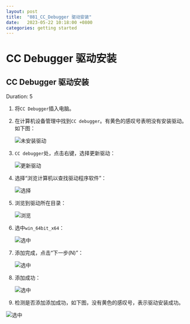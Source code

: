 ```yaml
---
layout: post
title:  "081_CC_Debugger 驱动安装"
date:   2023-05-22 10:18:00 +0800
categories: getting started
---
```


# CC Debugger 驱动安装
<!-- ------------------------ -->
## CC Debugger 驱动安装
Duration: 5

1. 将`CC Debugger`插入电脑。
   
2. 在计算机设备管理中找到`CC debugger`。有黄色的感叹号表明没有安装驱动。如下图：

    ![未安装驱动](/assets/Keil/18.jpg)

3. `CC debugger`处，点击右键，选择更新驱动：
   
   ![更新驱动](/assets/Keil/19.png)

4. 选择“浏览计算机以查找驱动程序软件”：

   ![选择](/assets/Keil/20.png)

5. 浏览到驱动所在目录：

   ![浏览](/assets/Keil/21.png)

6. 选中`win_64bit_x64`：

   ![选中](/assets/Keil/22.png)

7. 添加完成，点击“下一步(N)”：

   ![选中](/assets/Keil/23.png)

8. 添加成功：

   ![选中](/assets/Keil/24.png)

9.  检测是否添加添加成功，如下图，没有黄色的感叹号，表示驱动安装成功。

   ![选中](/assets/Keil/25.png)
